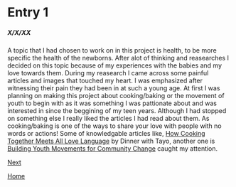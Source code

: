 # Entry 1
##### X/X/XX

A topic that I had chosen to work on in this project is health, to be more specific the health of the newborns. After alot of thinking and reasearches I decided on this topic because of my experiences with the babies and my love towards them. During my reasearch I came across some painful articles and images that touched my heart. I was emphasized after witnessing their pain they had been in at such a young age. At first I was planning on making this project about cooking/baking or the movement of youth to begin with as it was something I was pattionate about and was interested in since the beggining of my teen years. Although I had stopped on something else I really liked the articles I had read about them. As cooking/baking is one of the ways to share your love with people with no words or actions! Some of knowledgable articles like, [How Cooking Together Meets All Love Language](https://dinnerwithtayo.com/how-cooking-together-meets-all-love-language/#:~:text=When%20we%20cook%20with%20someone,you%E2%80%9D%20without%20saying%20the%20words) by Dinner with Tayo, another one is [Building Youth Movements for Community Change](https://movementstrategy.org/resources/building-youth-movements-for-community-change/) caught my attention.  

[Next](entry02.md)

[Home](../README.md)

